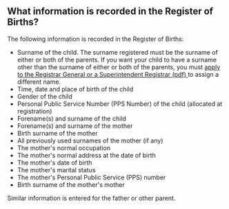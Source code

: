 ##  What information is recorded in the Register of Births?

The following information is recorded in the Register of Births:

  * Surname of the child. The surname registered must be the surname of either or both of the parents. If you want your child to have a surname other than the surname of either or both of the parents, you must [ apply to the Registrar General or a Superintendent Registrar (pdf) ](https://assets.gov.ie/74319/8270641186b64f07ad71f6a79d39f48a.pdf) to assign a different name. 
  * Time, date and place of birth of the child 
  * Gender of the child 
  * Personal Public Service Number (PPS Number) of the child (allocated at registration) 
  * Forename(s) and surname of the child 
  * Forename(s) and surname of the mother 
  * Birth surname of the mother 
  * All previously used surnames of the mother (if any) 
  * The mother's normal occupation 
  * The mother's normal address at the date of birth 
  * The mother's date of birth 
  * The mother's marital status 
  * The mother's Personal Public Service (PPS) number 
  * Birth surname of the mother's mother 

Similar information is entered for the father or other parent.
